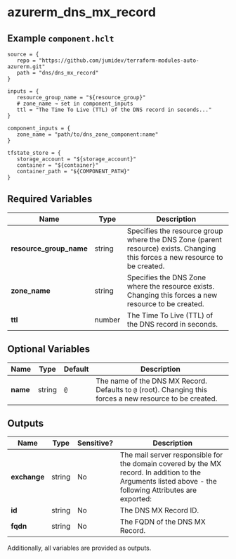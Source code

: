 # azurerm_dns_mx_record



## Example `component.hclt`

```hcl
source = {
   repo = "https://github.com/jumidev/terraform-modules-auto-azurerm.git"   
   path = "dns/dns_mx_record"   
}

inputs = {
   resource_group_name = "${resource_group}"   
   # zone_name → set in component_inputs
   ttl = "The Time To Live (TTL) of the DNS record in seconds..."   
}

component_inputs = {
   zone_name = "path/to/dns_zone_component:name"   
}

tfstate_store = {
   storage_account = "${storage_account}"   
   container = "${container}"   
   container_path = "${COMPONENT_PATH}"   
}

```

## Required Variables

| Name | Type |  Description |
| ---- | --------- |  ----------- |
| **resource_group_name** | string |  Specifies the resource group where the DNS Zone (parent resource) exists. Changing this forces a new resource to be created. | 
| **zone_name** | string |  Specifies the DNS Zone where the resource exists. Changing this forces a new resource to be created. | 
| **ttl** | number |  The Time To Live (TTL) of the DNS record in seconds. | 

## Optional Variables

| Name | Type |  Default  |  Description |
| ---- | --------- |  ----------- | ----------- |
| **name** | string |  `@`  |  The name of the DNS MX Record. Defaults to `@` (root). Changing this forces a new resource to be created. | 



## Outputs

| Name | Type | Sensitive? | Description |
| ---- | ---- | --------- | --------- |
| **exchange** | string | No  | The mail server responsible for the domain covered by the MX record. In addition to the Arguments listed above - the following Attributes are exported: | 
| **id** | string | No  | The DNS MX Record ID. | 
| **fqdn** | string | No  | The FQDN of the DNS MX Record. | 

Additionally, all variables are provided as outputs.
